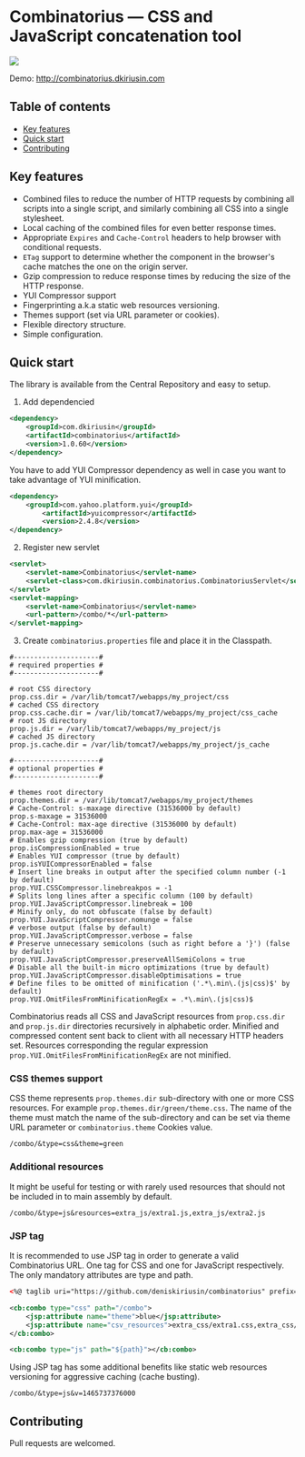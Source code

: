 # Combinatorius &mdash; CSS and JavaScript concatenation tool 

<a href="https://travis-ci.org/deniskiriusin/combinatorius"><img src="https://travis-ci.org/deniskiriusin/combinatorius.svg?branch=master"/></a>

Demo: <a href="http://combinatorius.dkiriusin.com" target="_blank">http://combinatorius.dkiriusin.com</a>

## Table of contents

- [Key features](#key-features)
- [Quick start](#quick-start)
- [Contributing](#contributing)

## Key features
* Combined files to reduce the number of HTTP requests by combining all scripts into a single script, and similarly combining all CSS into a single stylesheet.
* Local caching of the combined files for even better response times.
* Appropriate `Expires` and `Cache-Control` headers to help browser with conditional requests.
* `ETag` support to determine whether the component in the browser's cache matches the one on the origin server.
* Gzip compression to reduce response times by reducing the size of the HTTP response.
* YUI Compressor support
* Fingerprinting a.k.a static web resources versioning.
* Themes support (set via URL parameter or cookies).
* Flexible directory structure.
* Simple configuration.

## Quick start

The library is available from the Central Repository and easy to setup.

1. Add dependencied

```xml
<dependency>
    <groupId>com.dkiriusin</groupId>
    <artifactId>combinatorius</artifactId>
    <version>1.0.60</version>
</dependency>
```
You have to add YUI Compressor dependency as well in case you want to take advantage of YUI minification.  
```xml
<dependency>
    <groupId>com.yahoo.platform.yui</groupId>
		<artifactId>yuicompressor</artifactId>
		<version>2.4.8</version>
</dependency>
```

2. Register new servlet
```xml
<servlet>
    <servlet-name>Combinatorius</servlet-name>
    <servlet-class>com.dkiriusin.combinatorius.CombinatoriusServlet</servlet-class>
</servlet>
<servlet-mapping>
    <servlet-name>Combinatorius</servlet-name>
    <url-pattern>/combo/*</url-pattern>
</servlet-mapping>
```

3. Create `combinatorius.properties` file and place it in the Classpath.
```
#---------------------#
# required properties #
#---------------------#

# root CSS directory
prop.css.dir = /var/lib/tomcat7/webapps/my_project/css
# cached CSS directory
prop.css.cache.dir = /var/lib/tomcat7/webapps/my_project/css_cache
# root JS directory
prop.js.dir = /var/lib/tomcat7/webapps/my_project/js
# cached JS directory
prop.js.cache.dir = /var/lib/tomcat7/webapps/my_project/js_cache

#---------------------#
# optional properties #
#---------------------#

# themes root directory
prop.themes.dir = /var/lib/tomcat7/webapps/my_project/themes
# Cache-Control: s-maxage directive (31536000 by default)
prop.s-maxage = 31536000
# Cache-Control: max-age directive (31536000 by default)
prop.max-age = 31536000
# Enables gzip compression (true by default)
prop.isCompressionEnabled = true
# Enables YUI compressor (true by default)
prop.isYUICompressorEnabled = false
# Insert line breaks in output after the specified column number (-1 by default)
prop.YUI.CSSCompressor.linebreakpos = -1
# Splits long lines after a specific column (100 by default)
prop.YUI.JavaScriptCompressor.linebreak = 100
# Minify only, do not obfuscate (false by default)
prop.YUI.JavaScriptCompressor.nomunge = false
# verbose output (false by default)
prop.YUI.JavaScriptCompressor.verbose = false
# Preserve unnecessary semicolons (such as right before a '}') (false by default)
prop.YUI.JavaScriptCompressor.preserveAllSemiColons = true
# Disable all the built-in micro optimizations (true by default)
prop.YUI.JavaScriptCompressor.disableOptimisations = true
# Define files to be omitted of minification ('.*\.min\.(js|css)$' by default)
prop.YUI.OmitFilesFromMinificationRegEx = .*\.min\.(js|css)$
```
Combinatorius reads all CSS and JavaScript resources from `prop.css.dir` and `prop.js.dir` directories recursively in alphabetic order. Minified and compressed content sent back to client with all necessary HTTP headers set. Resources corresponding the regular expression `prop.YUI.OmitFilesFromMinificationRegEx` are not minified.

### CSS themes support

CSS theme represents `prop.themes.dir` sub-directory with one or more CSS resources. For example `prop.themes.dir/green/theme.css`. The name of the theme must match the name of the sub-directory and can be set via theme URL parameter or `combinatorius.theme` Cookies value.

`/combo/&type=css&theme=green`

### Additional resources

It might be useful for testing or with rarely used resources that should not be included in to main assembly by default.

`/combo/&type=js&resources=extra_js/extra1.js,extra_js/extra2.js`

### JSP tag

It is recommended to use JSP tag in order to generate a valid Combinatorius URL. One tag for CSS and one for JavaScript respectively. The only mandatory attributes are type and path.
```xml
<%@ taglib uri="https://github.com/deniskiriusin/combinatorius" prefix="cb" %>

<cb:combo type="css" path="/combo">
    <jsp:attribute name="theme">blue</jsp:attribute>
    <jsp:attribute name="csv_resources">extra_css/extra1.css,extra_css/extra2.css</jsp:attribute>
</cb:combo>

<cb:combo type="js" path="${path}"></cb:combo>
```
Using JSP tag has some additional benefits like static web resources versioning for aggressive caching (cache busting).

`/combo/&type=js&v=1465737376000`

## Contributing

Pull requests are welcomed.
